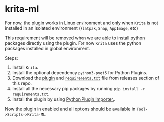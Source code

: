 # krita-ml

For now, the plugin works in Linux environment and only when `Krita` is not installed in an isolated environment (`Flatpak`, `Snap`, `AppImage`, etc)

This requirement will be removed when we are able to install python packages directly using the plugin. For now `Krita` uses the python packages installed in global environment.

Steps:

1. Install `Krita`.
2. Install the optional dependency `python3-pyqt5` for Python Plugins.
3. Download the [plugin](https://github.com/wistic/krita-ml/releases/download/Alpha/kritaml.zip) and [`requirements.txt`](https://github.com/wistic/krita-ml/releases/download/Alpha/requirements.txt) file from releases section of this repo.
4. Install all the necessary pip packages by running `pip install -r requirements.txt`.
5. Install the plugin by using [Python Plugin Importer.](https://docs.krita.org/en/user_manual/python_scripting/install_custom_python_plugin.html#using-python-plugin-importer). 

Now the plugin in enabled and all options should be available in `Tool->Scripts->Krita-ML`.
